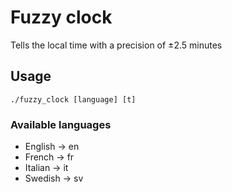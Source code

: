 # Fuzzy clock
Tells the local time with a precision of ±2.5 minutes

## Usage
```./fuzzy_clock [language] [t]```

### Available languages
- English -> en
- French -> fr
- Italian -> it
- Swedish -> sv

